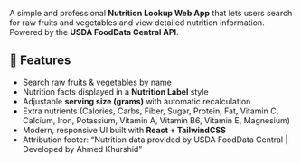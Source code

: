 A simple and professional **Nutrition Lookup Web App** that lets users search for raw fruits and vegetables and view detailed nutrition information.  
Powered by the **USDA FoodData Central API**.
## 🚀 Features
- Search raw fruits & vegetables by name  
- Nutrition facts displayed in a **Nutrition Label** style  
- Adjustable **serving size (grams)** with automatic recalculation  
- Extra nutrients (Calories, Carbs, Fiber, Sugar, Protein, Fat, Vitamin C, Calcium, Iron, Potassium, Vitamin A, Vitamin B6, Vitamin E, Magnesium)  
- Modern, responsive UI built with **React + TailwindCSS**  
- Attribution footer: “Nutrition data provided by USDA FoodData Central | Developed by Ahmed Khurshid”
